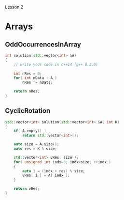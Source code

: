 Lesson 2
# Arrays

## OddOccurrencesInArray
```cpp
int solution(std::vector<int> &A) 
{
    // write your code in C++14 (g++ 6.2.0)
    
	int nRes = 0;
	for( int nData : A )
		nRes ^= nData;

	return nRes;
}
```

## CyclicRotation
```cpp
std::vector<int> solution(std::vector<int> &A, int K)
{
	if( A.empty() )
		return std::vector<int>();

	auto size = A.size();
	auto res = K % size;

	std::vector<int> vRes( size );
	for( unsigned int indx=0; indx<size; ++indx )
	{
		auto i = (indx + res) % size;
		vRes[ i ] = A[ indx ];
	}

	return vRes;
}
```


